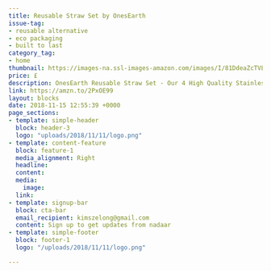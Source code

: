 ```yaml
---
title: Reusable Straw Set by OnesEarth
issue-tag:
- reusable alternative
- eco packaging 
- built to last
category_tag:
- home
thumbnail: https://images-na.ssl-images-amazon.com/images/I/81DdeaZcTVL._SL1500_.jpg
price: £
description: OnesEarth Reusable Straw Set - Our 4 High Quality Stainless Steel Straws are an Eco Friendly Alternative to Single Use Plastic Straws
link: https://amzn.to/2PxOE99
layout: blocks
date: 2018-11-15 12:55:39 +0000
page_sections:
- template: simple-header
  block: header-3
  logo: "uploads/2018/11/11/logo.png"
- template: content-feature
  block: feature-1
  media_alignment: Right
  headline: 
  content: 
  media:
    image: 
  link: 
- template: signup-bar
  block: cta-bar
  email_recipient: kimszelong@gmail.com
  content: Sign up to get updates from nadaar
- template: simple-footer
  block: footer-1
  logo: "/uploads/2018/11/11/logo.png"

---
```



